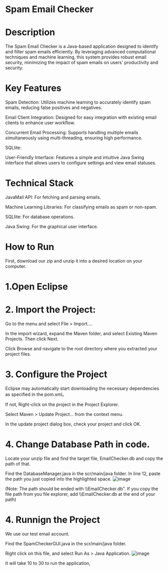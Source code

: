 # Spam Email Checker
# Description
The Spam Email Checker is a Java-based application designed to identify and filter spam emails efficiently. By leveraging advanced computational techniques and machine learning, this system provides robust email security, minimizing the impact of spam emails on users' productivity and security.
# Key Features
Spam Detection: Utilizes machine learning to accurately identify spam emails, reducing false positives and negatives.

Email Client Integration: Designed for easy integration with existing email clients to enhance user workflow.

Concurrent Email Processing: Supports handling multiple emails simultaneously using multi-threading, ensuring high performance.

SQLlite:

User-Friendly Interface: Features a simple and intuitive Java Swing interface that allows users to configure settings and view email statuses.

# Technical Stack
JavaMail API: For fetching and parsing emails.

Machine Learning Libraries: For classifying emails as spam or non-spam.

SQLIite: For database operations.

Java Swing: For the graphical user interface.

# How to Run
First, download our zip and unzip it into a desired location on your computer.
# 1.Open Eclipse

# 2. Import the Project: 

Go to the menu and select File > Import....

In the import wizard, expand the Maven folder, and select Existing Maven Projects. Then click Next.

Click Browse and navigate to the root directory where you extracted your project files. 

 # 3. Configure the Project
Eclipse may automatically start downloading the necessary dependencies as specified in the pom.xml。

If not, Right-click on the project in the Project Explorer.

Select Maven > Update Project... from the context menu.

In the update project dialog box, check your project and click OK.

# 4. Change Database Path in code.
Locate your unzip file and find the target file, EmailChecker.db and copy the path of that.

Find the DatabaseManager.java in the scr/main/java folder. In line 12, paste the path you just copied into the highlighted space. 
![image](https://github.com/TonyyyJ/Java-Final-Project/assets/77677230/58a66c89-0703-4923-904a-f406806d77c3)

(Note: The path should be ended with \\\EmailChecker.db". If you copy the file path from you file explorer, add \\\EmailChecker.db at the end of your path)

# 4. Runnign the Project
We use our test email account.
   
Find the SpamCheckerGUI.java in the scr/main/java folder.

Right click on this file, and select Run As > Java Application.
![image](https://github.com/TonyyyJ/Java-Final-Project/assets/112592243/a29033aa-8abe-40fd-a312-d3a1d38acac3)


It will take 10 to 30 to run the application, 
